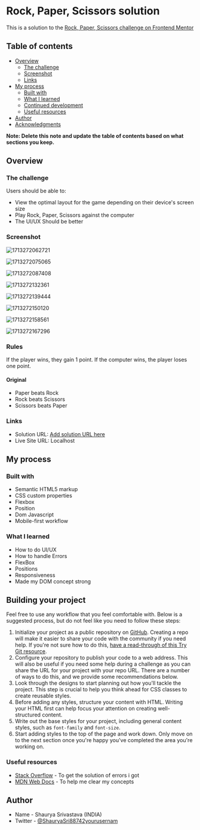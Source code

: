 # Rock, Paper, Scissors solution

This is a solution to the [Rock, Paper, Scissors challenge on Frontend Mentor](https://www.frontendmentor.io/challenges/rock-paper-scissors-game-pTgwgvgH)

## Table of contents

- [Overview](#overview)
  - [The challenge](#the-challenge)
  - [Screenshot](#screenshot)
  - [Links](#links)
- [My process](#my-process)
  - [Built with](#built-with)
  - [What I learned](#what-i-learned)
  - [Continued development](#continued-development)
  - [Useful resources](#useful-resources)
- [Author](#author)
- [Acknowledgments](#acknowledgments)

**Note: Delete this note and update the table of contents based on what sections you keep.**

## Overview

### The challenge

Users should be able to:

- View the optimal layout for the game depending on their device's screen size
- Play Rock, Paper, Scissors against the computer
- The UI/UX Should be better

### Screenshot

![1713272062721](image/README-template/1713272062721.png)

![1713272075065](image/README-template/1713272075065.png)

![1713272087408](image/README-template/1713272087408.png)

![1713272132361](image/README-template/1713272132361.png)

![1713272139444](image/README-template/1713272139444.png)

![1713272150120](image/README-template/1713272150120.png)

![1713272158561](image/README-template/1713272158561.png)

![1713272167296](image/README-template/1713272167296.png)


### Rules

If the player wins, they gain 1 point. If the computer wins, the player loses one point.

#### Original

- Paper beats Rock
- Rock beats Scissors
- Scissors beats Paper

### Links

- Solution URL: [Add solution URL here](https://your-solution-url.com)
- Live Site URL: Localhost

## My process

### Built with

- Semantic HTML5 markup
- CSS custom properties
- Flexbox
- Position
- Dom Javascript
- Mobile-first workflow

### What I learned

* How to do UI/UX
* How to handle Errors
* FlexBox
* Positions
* Responsiveness
* Made my DOM concept strong

## Building your project

Feel free to use any workflow that you feel comfortable with. Below is a suggested process, but do not feel like you need to follow these steps:

1. Initialize your project as a public repository on [GitHub](https://github.com/). Creating a repo will make it easier to share your code with the community if you need help. If you're not sure how to do this, [have a read-through of this Try Git resource](https://try.github.io/).
2. Configure your repository to publish your code to a web address. This will also be useful if you need some help during a challenge as you can share the URL for your project with your repo URL. There are a number of ways to do this, and we provide some recommendations below.
3. Look through the designs to start planning out how you'll tackle the project. This step is crucial to help you think ahead for CSS classes to create reusable styles.
4. Before adding any styles, structure your content with HTML. Writing your HTML first can help focus your attention on creating well-structured content.
5. Write out the base styles for your project, including general content styles, such as `font-family` and `font-size`.
6. Start adding styles to the top of the page and work down. Only move on to the next section once you're happy you've completed the area you're working on.

### Useful resources

- [Stack Overflow](https://stackoverflow.com/) - To get the solution of errors i got
- [MDN Web Docs](https://developer.mozilla.org/en-US/) - To help me clear my concepts

## Author

- Name - Shaurya Srivastava (INDIA)
- Twitter - [@ShauryaSri88742yourusernam](https://www.twitter.com/yourusername)
